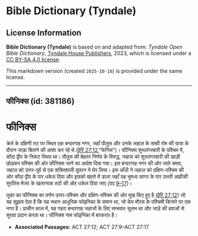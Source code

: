 # Bible Dictionary (Tyndale)

## License Information

**Bible Dictionary (Tyndale)** is based on and adapted from: _Tyndale Open Bible Dictionary_, [Tyndale House Publishers](https://tyndaleopenresources.com/), 2023, which is licensed under a [CC BY-SA 4.0 license](https://creativecommons.org/licenses/by-sa/4.0/legalcode.en).

This markdown version (created `2025-10-16`) is provided under the same license.



--------------------------------

## फीनिक्स (id: 381186)

फीनिक्स
=======

क्रेते के दक्षिणी तट पर स्थित एक बन्दरगाह नगर, जहाँ पौलुस और उनके जहाज़ के साथी रोम की यात्रा के दौरान जाड़ा बिताने की आशा कर रहे थे ([प्रेरि 27:12](https://ref.ly/Acts27:12),"फेनिस")। फीनिक्स शुभलंगरबारी के पश्चिम में, कौदा द्वीप के निकट स्थित था। पौलुस की बेहतर निर्णय के विरुद्ध, जहाज़ को शुभलंगरबारी की खाड़ी छोड़कर पश्चिम की ओर फीनिक्स जाने का आदेश दिया गया। इस बन्दरगाह नगर की ओर जाते समय, जहाज़ को उत्तर\-पूर्व से एक शक्तिशाली तूफान ने घेर लिया। इस आँधी ने जहाज़ को दक्षिण\-पश्चिम की ओर कौदा द्वीप के पार धकेल दिया और इसको खतरे में डाला जहाँ यह भूमध्य सागर के पार उत्तरी अफ्रीकी सुरतिस मेजर के खतरनाक तटों की ओर धकेल दिया जाए (पद [9–17](https://ref.ly/Acts27:9-Acts27:17))।

लूका का फीनिक्स का वर्णन उत्तर\-पश्चिम और दक्षिण\-पश्चिम की ओर मुख किए हुए है ([प्रेरि 27:12](https://ref.ly/Acts27:12)) जो यह सुझाव देता है कि यह स्थान आधुनिक फोइनिका के समान था, जो केप मौरस के पश्चिमी किनारे पर एक नगर है। प्राचीन काल में, यह गहरा बन्दरगाह जहाजों के लिए सम्भवतः सुलभ था और जाड़े की हवाओं से सुरक्षा प्रदान करता था। फीनिक्स नाम फोइनिका में बरकरार है।

* **Associated Passages:** ACT 27:12; ACT 27:9–ACT 27:17

